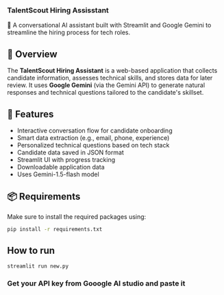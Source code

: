 ### TalentScout Hiring Assisstant


🤖 A conversational AI assistant built with Streamlit and Google Gemini to streamline the hiring process for tech roles.

## 📌 Overview

The **TalentScout Hiring Assistant** is a web-based application that collects candidate information, assesses technical skills, and stores data for later review. It uses **Google Gemini** (via the Gemini API) to generate natural responses and technical questions tailored to the candidate's skillset.

## 🔧 Features

- Interactive conversation flow for candidate onboarding
- Smart data extraction (e.g., email, phone, experience)
- Personalized technical questions based on tech stack
- Candidate data saved in JSON format
- Streamlit UI with progress tracking
- Downloadable application data
- Uses Gemini-1.5-flash model

## 📦 Requirements

Make sure to install the required packages using:

```bash
pip install -r requirements.txt
```

## How to run 
```
streamlit run new.py
```

### Get your API key from Gooogle AI studio and paste it 
